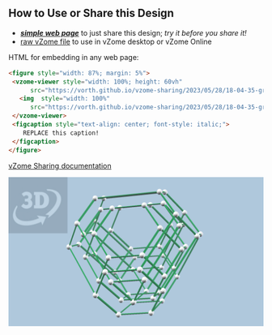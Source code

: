 
## How to Use or Share this Design

 - [***simple web page***](<https://vorth.github.io/vzome-sharing/2023/05/28/18-04-35-green-mirror-builtin-demo/>) to just share this design; *try it before you share it!*
 - [raw vZome file](<https://raw.githubusercontent.com/vorth/vzome-sharing/main/2023/05/28/18-04-35-green-mirror-builtin-demo/green-mirror-builtin-demo.vZome>) to use in vZome desktop or vZome Online
 
 HTML for embedding in any web page:
 ```html
<figure style="width: 87%; margin: 5%">
  <vzome-viewer style="width: 100%; height: 60vh"
       src="https://vorth.github.io/vzome-sharing/2023/05/28/18-04-35-green-mirror-builtin-demo/green-mirror-builtin-demo.vZome" >
    <img  style="width: 100%"
       src="https://vorth.github.io/vzome-sharing/2023/05/28/18-04-35-green-mirror-builtin-demo/green-mirror-builtin-demo.png" >
  </vzome-viewer>
  <figcaption style="text-align: center; font-style: italic;">
     REPLACE this caption!
  </figcaption>
</figure>
 ```

[vZome Sharing documentation](https://vzome.github.io/vzome/sharing.html#how-it-works)

![Image](<green-mirror-builtin-demo.png>)

